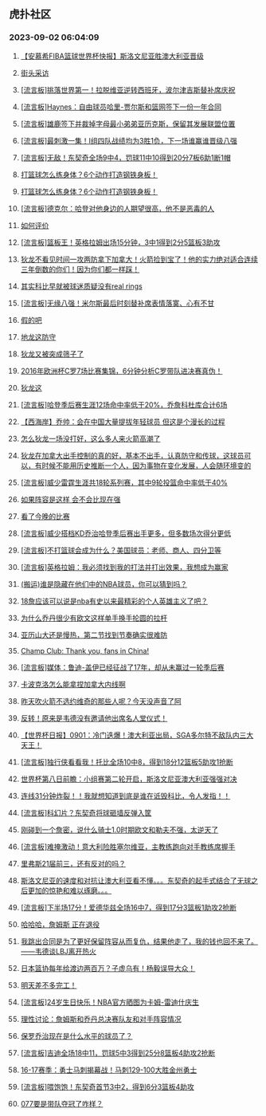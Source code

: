 ## 虎扑社区 
### 2023-09-02 06:04:09

1. [【安慕希FIBA篮球世界杯快报】斯洛文尼亚胜澳大利亚晋级](https://bbs.hupu.com/61942828.html)

2. [街头采访](https://bbs.hupu.com/61941317.html)

3. [[流言板]挑落世界第一！拉脱维亚逆转西班牙，波尔津吉斯替补席庆祝](https://bbs.hupu.com/61941024.html)

4. [[流言板]Haynes：自由球员哈里-贾尔斯和篮网签下一份一年合同](https://bbs.hupu.com/61944922.html)

5. [[流言板]雄鹿签下并裁掉字母最小弟弟亚历克斯，保留其发展联盟位置](https://bbs.hupu.com/61945625.html)

6. [[流言板]最刺激一集！I组四队战绩均为3胜1负，下一场谁赢谁晋级八强](https://bbs.hupu.com/61943270.html)

7. [[流言板]无敌！东契奇全场9中4，罚球11中10得到20分7板6助1断1帽](https://bbs.hupu.com/61942885.html)

8. [打篮球怎么练身体？6个动作打造钢铁身板！](https://bbs.hupu.com/61944384.html)

9. [打篮球怎么练身体？6个动作打造钢铁身板！](https://bbs.hupu.com/61940316.html)

10. [[流言板]德克尔：哈登对他身边的人期望很高，他不是恶毒的人](https://bbs.hupu.com/61939321.html)

11. [如何评价](https://bbs.hupu.com/61944278.html)

12. [[流言板]篮板王！英格拉姆出场15分钟，3中1得到2分5篮板3助攻](https://bbs.hupu.com/61940308.html)

13. [狄龙不看见时间一攻两防拿下加拿大！火箭捡到宝了！他的实力绝对适合连续三年倒数的你们！因为你们都一样踩！](https://bbs.hupu.com/61944313.html)

14. [其实科比早就被球迷质疑没有real rings](https://bbs.hupu.com/61945825.html)

15. [[流言板]无缘八强！米尔斯最后时刻替补席表情落寞、心有不甘](https://bbs.hupu.com/61943033.html)

16. [假的吧](https://bbs.hupu.com/61944134.html)

17. [地龙这防守](https://bbs.hupu.com/61944008.html)

18. [狄龙又被突成筛子了](https://bbs.hupu.com/61943993.html)

19. [2016年欧洲杯C罗7场比赛集锦，6分钟分析C罗带队进决赛真伪！](https://bbs.hupu.com/61942880.html)

20. [狄龙这](https://bbs.hupu.com/61943988.html)

21. [[流言板]哈登季后赛生涯12场命中率低于20%，乔詹科杜库合计6场](https://bbs.hupu.com/61935704.html)

22. [【西海岸】乔帅：会在中国大量提拔年轻球员 但这是个漫长的过程](https://bbs.hupu.com/61936501.html)

23. [怎么狄龙一场没打好，这么多人来火箭高潮了](https://bbs.hupu.com/61945131.html)

24. [狄龙在加拿大出手控制的真的好，基本不出手，认真防守和传球，这球员可以，有时候不能用历史推断一个人，因为事物在变化发展，人会随环境变的](https://bbs.hupu.com/61943313.html)

25. [[流言板]威少雷霆生涯共18轮系列赛，其中9轮投篮命中率低于40%](https://bbs.hupu.com/61935291.html)

26. [如果阵容是这样 会不会比现在强](https://bbs.hupu.com/61945243.html)

27. [看了今晚的比赛](https://bbs.hupu.com/61944101.html)

28. [[流言板]威少搭档KD乔治哈登季后赛出手更多，但多数场次得分更低](https://bbs.hupu.com/61935414.html)

29. [[流言板]不打篮球会成为什么？美国球员：老师、商人、四分卫等](https://bbs.hupu.com/61942292.html)

30. [[流言板]英格拉姆：我必须找到我的打法并打出效果，我想成为赢家](https://bbs.hupu.com/61940390.html)

31. [(搬运)谁是隐藏在他们中的NBA球员，你可以猜到吗？](https://bbs.hupu.com/61934030.html)

32. [18詹应该可以说是nba有史以来最精彩的个人英雄主义了吧？](https://bbs.hupu.com/61945648.html)

33. [为什么乔丹很少有欧文这样单手换手抡圆的拉杆](https://bbs.hupu.com/61942195.html)

34. [亚历山大还是慢热，第二节找到节奏确实很难防](https://bbs.hupu.com/61943017.html)

35. [Champ Club: Thank you, fans in China!](https://bbs.hupu.com/61934884.html)

36. [[流言板]媒体：鲁迪-盖伊已经征战了17年，却从未赢过一轮季后赛](https://bbs.hupu.com/61936007.html)

37. [卡波克洛怎么能拿捏加拿大内线啊](https://bbs.hupu.com/61943812.html)

38. [昨天吹火箭不选约维奇的那些人呢？今天没声音了阿](https://bbs.hupu.com/61943496.html)

39. [反转！原来是韦德没有邀请他出席名人堂仪式！](https://bbs.hupu.com/61943721.html)

40. [【世界杯日报】0901：冷门迭爆！澳大利亚出局，SGA多尔特不敌队内三大天王！](https://bbs.hupu.com/61944505.html)

41. [[流言板]独行侠看看我！托比全场10中8，得到18分12篮板5助攻1抢断](https://bbs.hupu.com/61942908.html)

42. [世界杯第八日前瞻：小组赛第二轮开启，斯洛文尼亚澳大利亚强强对决](https://bbs.hupu.com/61934537.html)

43. [连线31分钟炸裂！！我就想知道到底是谁在诋毁科比，令人发指！！](https://bbs.hupu.com/61941544.html)

44. [[流言板]科幻片？东契奇将球砸墙反弹入筐](https://bbs.hupu.com/61934287.html)

45. [刚碰到一个詹密，说什么骑士1.0时期欧文和勒夫不强，太逆天了](https://bbs.hupu.com/61945446.html)

46. [[流言板]难掩激动！意大利险胜塞尔维亚，主教练跑向对手教练席握手](https://bbs.hupu.com/61939493.html)

47. [里弗斯21届前三，还有反对的吗？](https://bbs.hupu.com/61943840.html)

48. [斯洛文尼亚的速度和对抗让澳大利亚看不懂。。。东契奇的起手式结合了无球之后更加的惊艳和难以琢磨。。。](https://bbs.hupu.com/61943829.html)

49. [[流言板]下半场17分！爱德华兹全场16中7，得到17分3篮板1助攻2抢断](https://bbs.hupu.com/61939887.html)

50. [哈哈哈，詹姆斯 正在退役](https://bbs.hupu.com/61944799.html)

51. [我跳出合同是为了更好保留阵容从而复仇，结果他走了，我的钱也回不来了。——韦德谈LBJ离开热火](https://bbs.hupu.com/61944498.html)

52. [日本篮协每年给渡边两百万？子虚乌有！杨毅误导大众！](https://bbs.hupu.com/61945244.html)

53. [明天差不多完工！](https://bbs.hupu.com/61941018.html)

54. [[流言板]24岁生日快乐！NBA官方晒图为卡姆-雷迪什庆生](https://bbs.hupu.com/61940790.html)

55. [理性讨论：詹姆斯和乔丹总决赛队友和对手阵容情况](https://bbs.hupu.com/61944610.html)

56. [保罗乔治现在是什么水平的球员了？](https://bbs.hupu.com/61944854.html)

57. [[流言板]吉迪全场18中11，罚球5中3得到25分8篮板4助攻2抢断](https://bbs.hupu.com/61942943.html)

58. [16-17赛季：勇士马刺揭幕战！马刺129-100大胜金州勇士](https://bbs.hupu.com/61942285.html)

59. [[流言板]喂饱饱！东契奇首节3中2，得到6分3篮板4助攻](https://bbs.hupu.com/61941518.html)

60. [077要是带队夺冠了咋样？](https://bbs.hupu.com/61945211.html)

